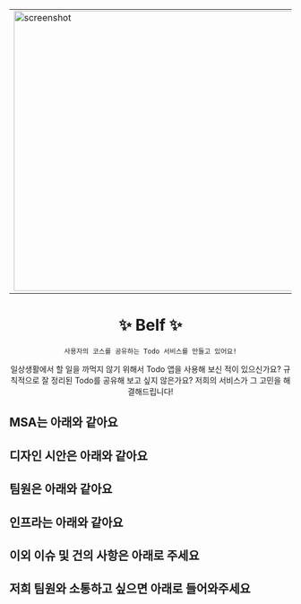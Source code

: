<p align="center">
  <table align="center">
    <tbody>
      <tr>
        <td>
          <img src="https://user-images.githubusercontent.com/63892989/143169490-c3382537-cb92-4c28-867f-93374ebfdf10.png" alt="screenshot" width="500" />
        </td>
        <td>
          <img src="https://user-images.githubusercontent.com/63892989/143169494-71d33612-378b-418d-a2fb-77ef6d4aee32.png" alt="screenshot" width="500" />
        </td>
      </tr>
    </tbody>
  </table>
  <h1 align="center">
    ✨ Belf ✨
  </h1>
</p>
<div align="center">

`사용자의 코스를 공유하는 Todo 서비스를 만들고 있어요!`

일상생활에서 할 일을 까먹지 않기 위해서 Todo 앱을 사용해 보신 적이 있으신가요? 규칙적으로 잘 정리된 Todo를 공유해 보고 싶지 않은가요? 저희의 서비스가 그 고민을 해결해드립니다!

</div>

## MSA는 아래와 같아요

## 디자인 시안은 아래와 같아요

## 팀원은 아래와 같아요

## 인프라는 아래와 같아요

## 이외 이슈 및 건의 사항은 아래로 주세요

## 저희 팀원와 소통하고 싶으면 아래로 들어와주세요
